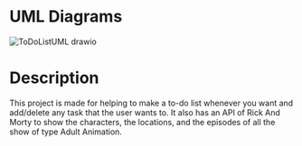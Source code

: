 # UML Diagrams
![ToDoListUML drawio](https://github.com/Ryeh20/DoToQueue/assets/159731595/10fcdc37-6dc8-4df5-862a-64dfb03a0d49)

# Description
This project is made for helping to make a to-do list whenever you want and add/delete any task that the user wants to. It also has an API of Rick And Morty to show the characters, the locations, and the episodes of all the show of type Adult Animation.

